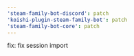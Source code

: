 ```yaml
---
'steam-family-bot-discord': patch
'koishi-plugin-steam-family-bot': patch
'steam-family-bot-core': patch
---
```


fix: fix session import
